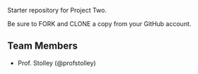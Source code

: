Starter repository for Project Two.

Be sure to FORK and CLONE a copy from your
GitHub account.

## Team Members
* Prof. Stolley (@profstolley)
